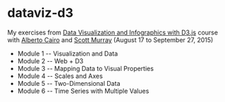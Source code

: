 # dataviz-d3
My exercises from [Data Visualization and Infographics with D3.js](http://journalismcourses.org/D30815syllabus.html) course with [Alberto Cairo](http://twitter.com/albertocairo) and [Scott Murray](http://twitter.com/alignedleft) (August 17 to September 27, 2015)

* Module 1 -- Visualization and Data
* Module 2 -- Web + D3
* Module 3 -- Mapping Data to Visual Properties
* Module 4 -- Scales and Axes
* Module 5 -- Two-Dimensional Data
* Module 6 -- Time Series with Multiple Values

